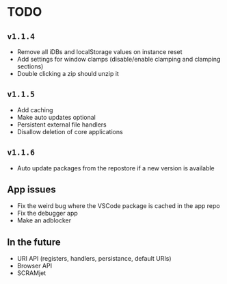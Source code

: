# TODO
## `v1.1.4`
- Remove all iDBs and localStorage values on instance reset
- Add settings for window clamps (disable/enable clamping and clamping sections)
- Double clicking a zip should unzip it

## `v1.1.5`
- Add caching
- Make auto updates optional
- Persistent external file handlers
- Disallow deletion of core applications

## `v1.1.6`
- Auto update packages from the repostore if a new version is available

## App issues
- Fix the weird bug where the VSCode package is cached in the app repo
- Fix the debugger app
- Make an adblocker

## In the future
- URI API (registers, handlers, persistance, default URIs)
- Browser API
- SCRAMjet
